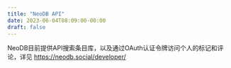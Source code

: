 ```yaml
---
title: "NeoDB API"
date: 2023-06-04T08:09:00-00:00
draft: false
---
```


NeoDB目前提供API搜索条目库，以及通过OAuth认证令牌访问个人的标记和评论，详见 https://neodb.social/developer/
